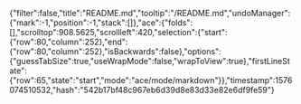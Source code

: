 {"filter":false,"title":"README.md","tooltip":"/README.md","undoManager":{"mark":-1,"position":-1,"stack":[]},"ace":{"folds":[],"scrolltop":908.5625,"scrollleft":420,"selection":{"start":{"row":80,"column":252},"end":{"row":80,"column":252},"isBackwards":false},"options":{"guessTabSize":true,"useWrapMode":false,"wrapToView":true},"firstLineState":{"row":65,"state":"start","mode":"ace/mode/markdown"}},"timestamp":1576074510532,"hash":"542b17bf48c967eb6d39d8e83d33e82e6df9fe59"}